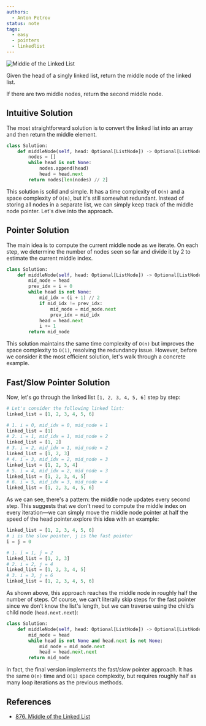 ```yaml
---
authors:
  - Anton Petrov
status: note
tags:
  - easy
  - pointers
  - linkedlist
---
```


![Middle of the Linked List](middle_of_the_linked_list.png)

Given the head of a singly linked list, return the middle node of the linked list.

If there are two middle nodes, return the second middle node.

## Intuitive Solution

The most straightforward solution is to convert the linked list into an array and then return the middle element.

```python
class Solution:
    def middleNode(self, head: Optional[ListNode]) -> Optional[ListNode]:
        nodes = []
        while head is not None:
            nodes.append(head)
            head = head.next
        return nodes[len(nodes) // 2]
```

This solution is solid and simple. It has a time complexity of `O(n)` and a space complexity of `O(n)`, but it's still somewhat redundant. Instead of storing all nodes in a separate list, we can simply keep track of the middle node pointer. Let's dive into the approach.

## Pointer Solution

The main idea is to compute the current middle node as we iterate. On each step, we determine the number of nodes seen so far and divide it by 2 to estimate the current middle index.

```python
class Solution:
    def middleNode(self, head: Optional[ListNode]) -> Optional[ListNode]:
        mid_node = head
        prev_idx = i = 0
        while head is not None:
            mid_idx = (i + 1) // 2
            if mid_idx != prev_idx:
                mid_node = mid_node.next
                prev_idx = mid_idx
            head = head.next
            i += 1
        return mid_node
```

This solution maintains the same time complexity of `O(n)` but improves the space complexity to `O(1)`, resolving the redundancy issue. However, before we consider it the most efficient solution, let's walk through a concrete example.

## Fast/Slow Pointer Solution

Now, let's go through the linked list `[1, 2, 3, 4, 5, 6]` step by step:

```python
# Let's consider the following linked list:
linked_list = [1, 2, 3, 4, 5, 6]

# 1. i = 0, mid_idx = 0, mid_node = 1
linked_list = [1]
# 2. i = 1, mid_idx = 1, mid_node = 2
linked_list = [1, 2]
# 3. i = 2, mid_idx = 1, mid_node = 2
linked_list = [1, 2, 3]
# 4. i = 3, mid_idx = 2, mid_node = 3
linked_list = [1, 2, 3, 4]
# 5. i = 4, mid_idx = 2, mid_node = 3
linked_list = [1, 2, 3, 4, 5]
# 6. i = 5, mid_idx = 3, mid_node = 4
linked_list = [1, 2, 3, 4, 5, 6]
```

As we can see, there's a pattern: the middle node updates every second step. This suggests that we don't need to compute the middle index on every iteration—we can simply move the middle node pointer at half the speed of the head pointer.explore this idea with an example:

```python
linked_list = [1, 2, 3, 4, 5, 6]
# i is the slow pointer, j is the fast pointer
i = j = 0

# 1. i = 1, j = 2
linked_list = [1, 2, 3]
# 2. i = 2, j = 4
linked_list = [1, 2, 3, 4, 5]
# 3. i = 3, j = 6
linked_list = [1, 2, 3, 4, 5, 6]
```

As shown above, this approach reaches the middle node in roughly half the number of steps. Of course, we can't literally skip steps for the fast pointer since we don’t know the list's length, but we can traverse using the child’s child node (`head.next.next`):

```python
class Solution:
    def middleNode(self, head: Optional[ListNode]) -> Optional[ListNode]:
        mid_node = head
        while head is not None and head.next is not None:
            mid_node = mid_node.next
            head = head.next.next
        return mid_node
```

In fact, the final version implements the fast/slow pointer approach. It has the same `O(n)` time and `O(1)` space complexity, but requires roughly half as many loop iterations as the previous methods.

## References

- [876. Middle of the Linked List](https://leetcode.com/problems/middle-of-the-linked-list)
